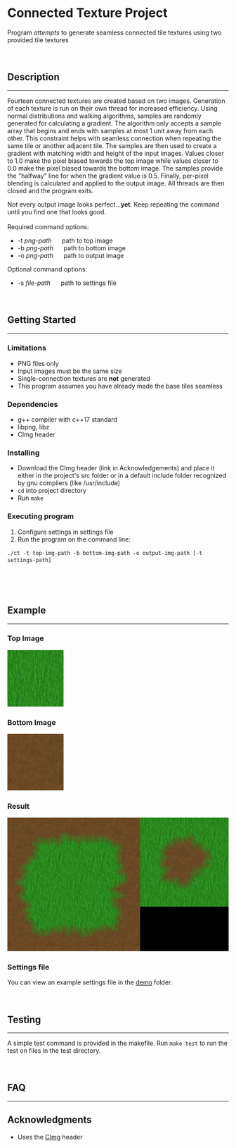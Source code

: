 # Connected Texture Project

Program *attempts* to generate seamless connected tile textures using two provided tile textures
<br /><br /><br />

## Description
---
Fourteen connected textures are created based on two images.  Generation of each texture is run on their own thread for increased efficiency.  Using normal distributions and walking algorithms, samples are randomly generated for calculating a gradient.  The algorithm only accepts a sample array that begins and ends with samples at most 1 unit away from each other.  This constraint helps with seamless connection when repeating the same tile or another adjacent tile.  The samples are then used to create a gradient with matching width and height of the input images.  Values closer to 1.0 make the pixel biased towards the top image while values closer to 0.0 make the pixel biased towards the bottom image.  The samples provide the "halfway" line for when the gradient value is 0.5.  Finally, per-pixel blending is calculated and applied to the output image.  All threads are then closed and the program exits.

Not every output image looks perfect...**yet**. Keep repeating the command until you find one that looks good.
<br /><br />
Required command options:

* -t *png-path*&nbsp;&nbsp;&nbsp;&nbsp;&nbsp;&nbsp;path to top image
* -b *png-path*&nbsp;&nbsp;&nbsp;&nbsp;&nbsp;&nbsp;path to bottom image
* -o *png-path*&nbsp;&nbsp;&nbsp;&nbsp;&nbsp;&nbsp;path to output image

Optional command options:

* -s *file-path*&nbsp;&nbsp;&nbsp;&nbsp;&nbsp;&nbsp;path to settings file
<br /><br /><br />

## Getting Started
---
### Limitations
* PNG files only
* Input images must be the same size
* Single-connection textures are **not** generated
* This program assumes you have already made the base tiles seamless

### Dependencies

* g++ compiler with c++17 standard
* libpng, libz
* CImg header

### Installing
* Download the CImg header (link in Acknowledgements) and place it either in the project's src folder or in a default include folder recognized by gnu compilers (like /usr/include)
* `cd` into project directory
* Run `make`

### Executing program

1. Configure settings in settings file
2. Run the program on the command line:
```
./ct -t top-img-path -b bottom-img-path -o output-img-path [-t settings-path]
```
<br /><br /><br />

## Example
---
### Top Image
![Top Image](https://github.com/docter60/connected-textures/blob/master/demo/grass.png)
### Bottom Image
![Bottom Image](https://github.com/docter60/connected-textures/blob/master/demo/dirt.png)
### Result
![Output Image](https://github.com/docter60/connected-textures/blob/master/demo/out.png)
### Settings file
You can view an example settings file in the [demo](https://github.com/docter60/connected-textures/blob/master/demo/settings.txt) folder.
<br /><br /><br />

## Testing
---
A simple test command is provided in the makefile.  Run `make test` to run the test on files in the test directory.
<br /><br /><br />

## FAQ
---

## Acknowledgments

* Uses the [CImg](http://www.cimg.eu/) header